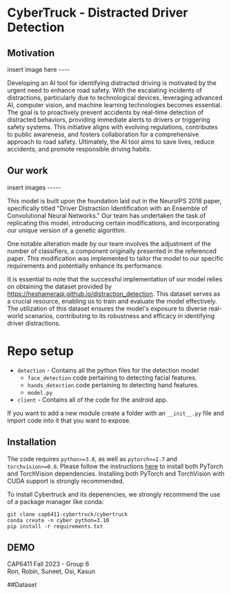 
# CyberTruck - Distracted Driver Detection

## Motivation

insert image here ----

Developing an AI tool for identifying distracted driving is motivated by the urgent need to enhance road safety. With the escalating incidents of distractions, particularly due to technological devices, leveraging advanced AI, computer vision, and machine learning technologies becomes essential. The goal is to proactively prevent accidents by real-time detection of distracted behaviors, providing immediate alerts to drivers or triggering safety systems. This initiative aligns with evolving regulations, contributes to public awareness, and fosters collaboration for a comprehensive approach to road safety. Ultimately, the AI tool aims to save lives, reduce accidents, and promote responsible driving habits.

## Our work

insert images -----

This model is built upon the foundation laid out in the NeuroIPS 2018 paper, specifically titled "Driver Distraction Identification with an Ensemble of Convolutional Neural Networks." Our team has undertaken the task of replicating this model, introducing certain modifications, and incorporating our unique version of a genetic algorithm.

One notable alteration made by our team involves the adjustment of the number of classifiers, a component originally presented in the referenced paper. This modification was implemented to tailor the model to our specific requirements and potentially enhance its performance.

It is essential to note that the successful implementation of our model relies on obtaining the dataset provided by https://heshameraqi.github.io/distraction_detection. This dataset serves as a crucial resource, enabling us to train and evaluate the model effectively. The utilization of this dataset ensures the model's exposure to diverse real-world scenarios, contributing to its robustness and efficacy in identifying driver distractions.

# Repo setup

- `detection` - Contains all the python files for the detection model
  - `face_detection` code pertaining to detecting facial features.
  - `hands_detection` code pertaining to detecting hand features.
  - `model.py`
- `client` - Contains all of the code for the android app.

If you want to add a new module create a folder with an `__init__.py` file and import code into it that you want to expose.

## Installation

The code requires `python>=3.8`, as well as `pytorch>=1.7` and `torchvision>=0.8`. Please follow the instructions [here](https://pytorch.org/get-started/locally/) to install both PyTorch and TorchVision dependencies. Installing both PyTorch and TorchVision with CUDA support is strongly recommended.

To install Cybertruck and its depenencies, we strongly recommend the use of a package manager like conda:

```
git clone cap6411-cybertruck/cybertruck
conda create -n cyber python=3.10
pip install -r requirements.txt
```


## DEMO


CAP6411 Fall 2023 - Group 6   
Ron, Robin, Suneet, Osi, Kasun




##Dataset
